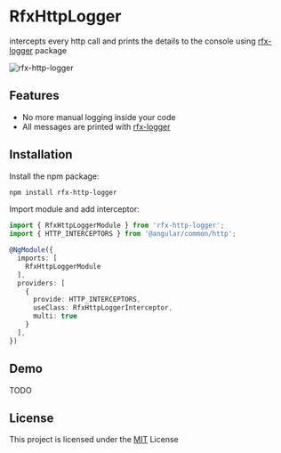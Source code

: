 # RfxHttpLogger

intercepts every http call and prints the details to the console using [rfx-logger](https://www.npmjs.com/package/rfx-logger) package

![rfx-http-logger](https://i.ibb.co/6wZcg0x/rfx-http-logger.png)

## Features

- No more manual logging inside your code
- All messages are printed with [rfx-logger](https://www.npmjs.com/package/rfx-logger)

## Installation

Install the npm package:
```bash
npm install rfx-http-logger
```

Import module and add interceptor:

```typescript
import { RfxHttpLoggerModule } from 'rfx-http-logger';
import { HTTP_INTERCEPTORS } from '@angular/common/http';

@NgModule({
  imports: [
    RfxHttpLoggerModule
  ],
  providers: [
    {
      provide: HTTP_INTERCEPTORS,
      useClass: RfxHttpLoggerInterceptor,
      multi: true
    }
  ],
})
```

## Demo

TODO

## License

This project is licensed under the [MIT](http://vjpr.mit-license.org) License
